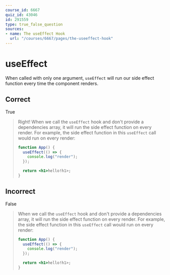 ```yaml
---
course_id: 6667
quiz_id: 43046
id: 291559
type: true_false_question
sources:
- name: The useEffect Hook
  url: "/courses/6667/pages/the-useeffect-hook"
---
```


# useEffect

When called with only one argument, `useEffect` will run our side effect
function every time the component renders.

## Correct

True

> Right! When we call the `useEffect` hook and don't provide a dependencies array,
> it will run the side effect function on every render. For example, the side
> effect function in this `useEffect` call would run on every render:
> 
> ```jsx
> function App() {
>   useEffect(() => {
>     console.log("render");
>   });
> 
>   return <h1>hello!h1>;
> }
> ```

## Incorrect

False

> When we call the `useEffect` hook and don't provide a dependencies array, it
> will run the side effect function on every render. For example, the side effect
> function in this `useEffect` call would run on every render:
> 
> ```jsx
> function App() {
>   useEffect(() => {
>     console.log("render");
>   });
> 
>   return <h1>hello!h1>;
> }
> ```
